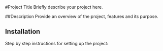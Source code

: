#Project Title 
Briefly describe your project here.

##Description
Provide an overview of the project, features and its purpose.

## Installation
Step by step instructions for setting up the project: